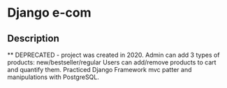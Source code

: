 # Django e-com

## Description

\*\*
DEPRECATED - project was created in 2020.
Admin can add 3 types of products: new/bestseller/regular
Users can add/remove products to cart and quantify them.
Practiced Django Framework mvc patter and manipulations with PostgreSQL.
